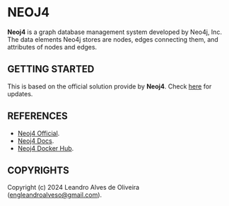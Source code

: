 # NEOJ4

**Neoj4** is a graph database management system developed by Neo4j, Inc. The data elements Neo4j stores are nodes, edges connecting them, and attributes of nodes and edges.

## GETTING STARTED

This is based on the official solution provide by **Neoj4**. Check [here](https://hub.docker.com/_/neo4j) for updates.

## REFERENCES
- [Neoj4 Official](https://neo4j.com/).
- [Neoj4 Docs](https://neo4j.com/docs/).
- [Neoj4 Docker Hub](https://hub.docker.com/_/neo4j).

## COPYRIGHTS
Copyright (c) 2024 Leandro Alves de Oliveira (engleandroalveso@gmail.com).